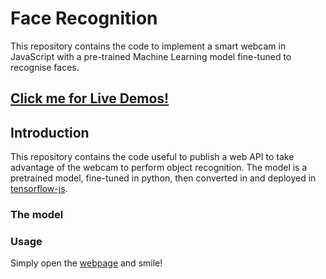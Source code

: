 # Face Recognition
This repository contains the code to implement a smart webcam in JavaScript with a pre-trained Machine Learning model fine-tuned to recognise faces.

## [Click me for Live Demos!](https://oscar-defelice.github.io/face-recognition)

## Introduction

This repository contains the code useful to publish a web API to take advantage of the webcam to perform object recognition. The model is a pretrained model, fine-tuned in python, then converted in and deployed in [tensorflow-js](https://www.tensorflow.org/js/models).

### The model


### Usage

Simply open the [webpage](https://oscar-defelice.github.io/face-recognition) and smile!
